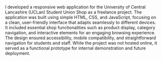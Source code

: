 I developed a responsive web application for the University of Central Lancashire (UCLan) Student Union Shop as a freelance project. The application was built using simple HTML, CSS, and JavaScript, focusing on a clean, user-friendly interface that adapts seamlessly to different devices. It included essential shop functionalities such as product display, category navigation, and interactive elements for an engaging browsing experience. The design ensured accessibility, mobile compatibility, and straightforward navigation for students and staff. While the project was not hosted online, it served as a functional prototype for internal demonstration and future deployment.
